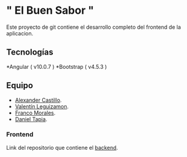 # " El Buen Sabor "

Este proyecto de git contiene el desarrollo completo del frontend de la aplicacion.

## Tecnologías
*Angular ( v10.0.7 )
*Bootstrap ( v4.5.3 )

## Equipo
* [Alexander Castillo](https://github.com/AlexMarceloCastillo).
* [Valentín Leguizamon](https://github.com/valeguizamon).
* [Franco Morales](https://github.com/Franco-Morales).
* [Daniel Tapia](https://github.com/danieltapia2019).

### Frontend

Link del repositorio que contiene el [backend](https://github.com/Franco-Morales/Delivery-App-Back).